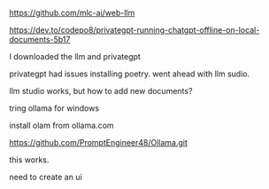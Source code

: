 https://github.com/mlc-ai/web-llm

https://dev.to/codepo8/privategpt-running-chatgpt-offline-on-local-documents-5b17

I downloaded the llm and privategpt

privategpt had issues installing poetry. went ahead with llm sudio.

llm studio works, but how to add new documents?

tring ollama for windows

install olam from ollama.com

https://github.com/PromptEngineer48/Ollama.git

this works.

need to create an ui